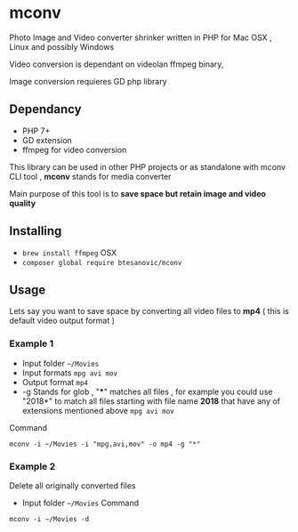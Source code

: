 # mconv
Photo Image and Video converter shrinker written in PHP for Mac OSX , Linux and possibly Windows 

Video conversion is dependant on videolan ffmpeg binary,

Image conversion requieres GD php library

## Dependancy
* PHP 7+
* GD extension
* ffmpeg for video conversion

This library can be used in other PHP projects or as standalone with mconv CLI tool , **mconv** stands for media converter 

Main purpose of this tool is to **save space but retain image and video quality** 

## Installing
* `brew install ffmpeg` OSX
* `composer global require btesanovic/mconv`

## Usage
Lets say you want to save space by converting all video files to **mp4** ( this is default video output format )

### Example 1

* Input folder `~/Movies`
* Input formats `mpg avi mov`
* Output format `mp4`
* -g Stands for glob , "**\***" matches all files , for example you could use "2018*" to match all files starting with file name **2018** that have any of extensions mentioned above `mpg avi mov`

 Command
 
  `mconv -i ~/Movies -i "mpg,avi,mov" -o mp4 -g "*"`
  
### Example 2
 Delete all originally converted files
 
 * Input folder `~/Movies`
 Command
 
  `mconv -i ~/Movies -d`

 

